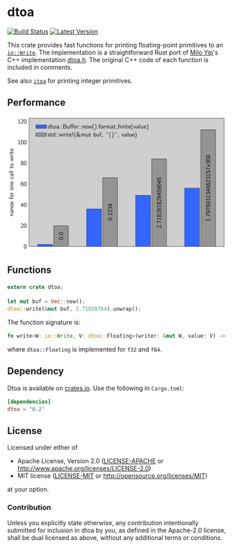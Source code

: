 dtoa
====

[![Build Status](https://api.travis-ci.org/dtolnay/dtoa.svg?branch=master)](https://travis-ci.org/dtolnay/dtoa)
[![Latest Version](https://img.shields.io/crates/v/dtoa.svg)](https://crates.io/crates/dtoa)

This crate provides fast functions for printing floating-point primitives to an
[`io::Write`](https://doc.rust-lang.org/std/io/trait.Write.html). The
implementation is a straightforward Rust port of [Milo
Yip](https://github.com/miloyip)'s C++ implementation
[dtoa.h](https://github.com/miloyip/rapidjson/blob/master/include/rapidjson/internal/dtoa.h).
The original C++ code of each function is included in comments.

See also [`itoa`](https://github.com/dtolnay/itoa) for printing integer
primitives.

## Performance

![performance](https://raw.githubusercontent.com/dtolnay/dtoa/master/performance.png)

## Functions

```rust
extern crate dtoa;

let mut buf = Vec::new();
dtoa::write(&mut buf, 2.71828f64).unwrap();
```

The function signature is:

```rust
fn write<W: io::Write, V: dtoa::Floating>(writer: &mut W, value: V) -> io::Result<()>
```

where `dtoa::Floating` is implemented for `f32` and `f64`.

## Dependency

Dtoa is available on [crates.io](https://crates.io/crates/dtoa). Use the
following in `Cargo.toml`:

```toml
[dependencies]
dtoa = "0.2"
```

## License

Licensed under either of

 * Apache License, Version 2.0 ([LICENSE-APACHE](LICENSE-APACHE) or http://www.apache.org/licenses/LICENSE-2.0)
 * MIT license ([LICENSE-MIT](LICENSE-MIT) or http://opensource.org/licenses/MIT)

at your option.

### Contribution

Unless you explicitly state otherwise, any contribution intentionally submitted
for inclusion in dtoa by you, as defined in the Apache-2.0 license, shall be
dual licensed as above, without any additional terms or conditions.
